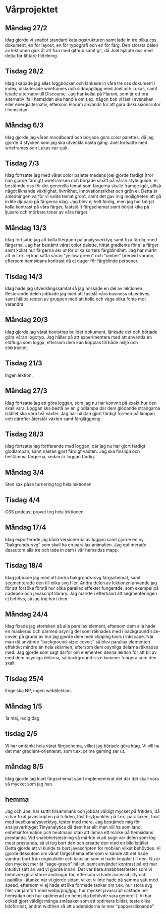 # Vårprojektet

## **Måndag 27/2**

Idag gjorde vi snabbt standard katalogstrukturen samt lade in tre olika css dokument, en för layout, en för typografi och en för färg. Den största delen av lektionen gick åt att fixa med github samt git, då Joel hjälpte oss med detta för lättare fildelning.

## **Tisdag 28/2**

Idag skapade jag allas loggböcker och länkade in våra tre css dokument i index, diskuterade wireframes och sidoupplägg med Joel och Lukas, samt letade alternativ till Discourse. Jag har kollat på Flarum, som är ett bra alternativ ifall hemsidan ska handla om t.ex. någon bok vi läst i svenskan eller energialternativ, eftersom Flarum används för att göra diskussionsrutor i hemsidan.

## **Måndag 6/3**

Idag gjorde jag våran moodboard och började göra color palettes, då jag gjorde 4 stycken som jag ska utveckla nästa gång. Joel fortsatte med wireframes och Lukas var sjuk.

## **Tisdag 7/3**

Idag fortsatte jag med vårat color palette medans joel gjorde färdigt (tror han gjorde färdigt) wireframsen och började smått på våran style guide. Vi bestämde oss för det generella temat som färgerna skulle framge igår, alltså något liknande växtlighet, livrrikhet, innovationsrikhet och grön el. Detta är anledningen varför vi valde temat grönt, samt det gav mig möjligheten att gå in lite djupare på färgerna idag. Jag blev ej helt färdig, men jag har börjat kolla kontrast på våra färger, fastställt färgschemat samt börjat kika på ljusare och mörkare toner av våra färger.

## **Måndag 13/3**

Idag fortsatte jag att kolla litegrann på analysverktyg samt fixa färdigt med färgerna. Jag har bestämt vårat color palette, hittat gradients för alla färger samt kollat hur färgerna ser ut för olika sorters färgblindhet. Jag har märkt att vi t.ex. ej kan sätta våran "yellow green" och "umber" bredvid varann, eftersom hemsidans kontrast då ej duger för färgblinda personer.

## **Tisdag 14/3**

Idag hade jag utvecklingssamtal så jag missade en del av lektionen. Resterande delen jobbade jag med att fastslå våra business objectives, samt hjälpa resten av gruppen med att kolla och väga olika fonts mot varandra.

## **Måndag 20/3**

Idag gjorde jag vårat bootstrap builder dokument, länkade det och började göra våran logotyp. Jag håller på att experimentera med att använda en eldfluga som logga, eftersom dem kan kopplas till både miljö och elektricitet.

## **Tisdag 21/3**

Ingen lektion.

## **Måndag 27/3**

Idag fortsatte jag att göra loggan, som jag nu har kommit på exakt hur den skall vara. Loggan ska bestå av en glödlampa där dem glödande strängarna istället ska vara två växter. Jag har nästan gjort färdigt formen på lampan och därefter återstår växten samt färgläggning.

## **Tisdag 28/3**

idag fortsatte jag fortfarande med loggan, där jag nu har gjort färdigt glödlampan, samt nästan gjort färdigt växten. Jag ska finslipa och bestämma färgerna, sedan är loggan färdig.

## **Måndag 3/4**

Sten sax påse turnering tog hela lektionen

## **Tisdag 4/4**

CSS podcast provet tog hela lektionen

## **Måndag 17/4**

Idag exporterade jag båda versionerna av loggan samt gjorde en ny "bakgrunds-svg" som skall ha en parallax animation. Jag optimerade dessutom alla tre och lade in dem i vår hemsidas mapp.

## **Tisdag 18/4**

Idag jobbade jag med att ändra bakgrunds-svg färgschemat, samt segmenterade den till olika svg filer. Andra delen av lektionen använde jag för att försöka förstå hur olika parallax effekter fungerade, som exempel på codepen och javascript library. Jag märkte i efterhand att segmenteringen ej behövs, så jag tog bort dem.

## **Måndag 24/4**

Idag fixade jag storleken på alla parallax element, eftersom dem alla hade en maskerad och därmed osynlig del som räknades med i background size-cover, på grund av hur jag gjorde dem med clipping tools i inkscape. När man då använde "background-size: cover;" så blev parallax elementen effektivt mindre än hela skärmen, eftersom dem osynliga delarna räknades med. Jag gjorde som sagt därför om elementen denna lektion för att bli av med dem osynliga delarna, så background-size kommer fungera som den skall.

## **Tisdag 25/4**

Engelska NP, ingen webblektion.

## **Måndag 1/5**

1a maj, ledig dag.

## **tisdag 2/5**

Vi har omtänkt hela vårat färgschema, vilket jag började göra idag. Vi vill ha det mer gradient-orienterat, som t.ex. prime gaming ser ut.

## **måndag 8/5**

Idag gjorde jag klart färgschemat samt implementerat det där det skall vara så mycket som jag han.

## **hemma**

Jag och Joel har suttit tillsammans och jobbat väldigt mycket på fritiden, då vi har fixat javascripten på fritiden, löst brytpunkter på t.ex. parallaxen, fixat med besökanalysverktyg, tester med mera. Jag bestämde mig för analysverktyget Tinyanalytics då dem har allt man vill ha som land, enhetsinformation och heatmaps utan att lämna ett märke på hemsidans prestanda. Vid snabbhetstestning så märkte vi att svgn var delen som tog mest prestanda, så vi tog bort den och ersatte den med en bild istället. Detta gjorde att vi kunde ta bort javascripten för mobilen vilket behövdes. Vi gjorde dessutom om vårat färgschema eftersom vi kände att det hade vandrat bort från orginalidén och känslan som vi hade kopplat till den. Nu är den mycket mer åt "sage-green" hållet, samt använder kontrast på ett mer intuitivt sätt än vad vi gjorde innan. Det var bara snabbhetstester som vi behövde göra större ändringar för, eftersom vi hade accessibility och usability i åtanke när vi gjorde sidan, vilket vi inte hade på samma sätt med speed, eftersom vi ej hade ett lika formade tankar om t.ex. hur stora svg filer var jämfört med webp/png/jpg, hur mycket javascript saktade ner hemsidan och hur optimerad en hemsida behövde vara generellt. Vi har också gjort väldigt många småsaker som att optimera bilder, testa olika bildformat, ändrat widthen så att undersidorna är mer "pappersliknande"
